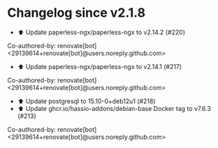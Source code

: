 # Changelog since v2.1.8
- ⬆️ Update paperless-ngx/paperless-ngx to v2.14.2 (#220)

Co-authored-by: renovate[bot] <29139614+renovate[bot]@users.noreply.github.com> 
- ⬆️ Update paperless-ngx/paperless-ngx to v2.14.1 (#217)

Co-authored-by: renovate[bot] <29139614+renovate[bot]@users.noreply.github.com> 
- ⬆️ Update postgresql to 15.10-0+deb12u1 (#218) 
- ⬆️ Update ghcr.io/hassio-addons/debian-base Docker tag to v7.6.3 (#213)

Co-authored-by: renovate[bot] <29139614+renovate[bot]@users.noreply.github.com> 
